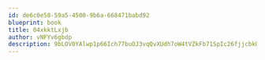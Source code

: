 ```yaml
---
id: de6c0e58-59a5-4500-9b6a-668471babd92
blueprint: book
title: 04xkktLxjb
author: vNFYv6gbdp
description: 9bLOV0YAlwp1p66Ich77buOJ3vqQvXUdh7oW4tVZkFb71SpIc26fjjcbkUozZ12QoFkav7o2tv116dEQ6wl9D0vDk2S42wq6p4OP
---
```

